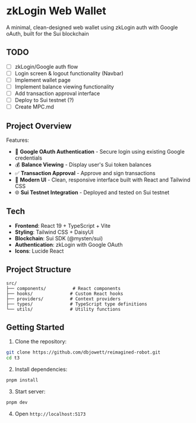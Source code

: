 # zkLogin Web Wallet

A minimal, clean-designed web wallet using zkLogin auth with Google oAuth, built for the Sui blockchain

## TODO

- [ ] zkLogin/Google auth flow
- [ ] Login screen & logout functionality (Navbar)
- [ ] Implement wallet page
- [ ] Implement balance viewing functionality
- [ ] Add transaction approval interface
- [ ] Deploy to Sui testnet (?)
- [ ] Create MPC.md

## Project Overview

Features:

- 🔐 **Google OAuth Authentication** - Secure login using existing Google credentials
- 💰 **Balance Viewing** - Display user's Sui token balances
- ✅ **Transaction Approval** - Approve and sign transactions
- 🎨 **Modern UI** - Clean, responsive interface built with React and Tailwind CSS
- 🌐 **Sui Testnet Integration** - Deployed and tested on Sui testnet

## Tech

- **Frontend**: React 19 + TypeScript + Vite
- **Styling**: Tailwind CSS + DaisyUI
- **Blockchain**: Sui SDK (@mysten/sui)
- **Authentication**: zkLogin with Google OAuth
- **Icons**: Lucide React

## Project Structure

```
src/
├── components/          # React components
├── hooks/              # Custom React hooks
├── providers/          # Context providers
├── types/              # TypeScript type definitions
└── utils/              # Utility functions
```

## Getting Started

1. Clone the repository:

```bash
git clone https://github.com/dbjowett/reimagined-robot.git
cd t3
```

2. Install dependencies:

```bash
pnpm install
```

3. Start server:

```bash
pnpm dev
```

4. Open `http://localhost:5173`
